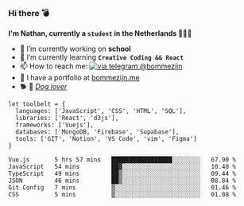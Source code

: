 ### Hi there 💣

**I'm Nathan, currently a `student` in the Netherlands 👨🏻‍🎓**
- 🔭 I’m currently working on **school**
- 🌱 I’m currently learning **`Creative Coding && React`**
- 📫 How to reach me: [![via telegram @bommezijn](https://shields.io/badge/@bommezijn-blue?logo=telegram&style=flat&color=21202F&labelColor=21202F)](https://t.me/bommezijn)
- 💼 I have a portfolio at [bommezijn.me](https://www.bommezijn.me/)
- 🐕 📸  *[Dog lover](https://cln.sh/mvm25T)*
```JS
let toolbelt = {
  languages: ['JavaScript', 'CSS', 'HTML', 'SQL'],
  libraries: ['React', 'd3js'],
  frameworks: ['Vuejs'],
  databases: ['MongoDB, 'Firebase', 'Supabase'],
  tools: ['GIT', 'Notion', 'VS Code', 'vim', 'Figma']
} 

```

<!--START_SECTION:waka-->

```text
Vue.js       5 hrs 57 mins   █████████████████░░░░░░░░   67.90 %
JavaScript   54 mins         ██▓░░░░░░░░░░░░░░░░░░░░░░   10.40 %
TypeScript   49 mins         ██▒░░░░░░░░░░░░░░░░░░░░░░   09.44 %
JSON         46 mins         ██▒░░░░░░░░░░░░░░░░░░░░░░   08.84 %
Git Config   7 mins          ▒░░░░░░░░░░░░░░░░░░░░░░░░   01.46 %
CSS          5 mins          ▒░░░░░░░░░░░░░░░░░░░░░░░░   01.08 %
```

<!--END_SECTION:waka-->



<!--
**bommezijn/bommezijn** is a ✨ _special_ ✨ repository because its `README.md` (this file) appears on your GitHub profile.

Here are some ideas to get you started:

- c I’m currently working on ...
- 🌱 I’m currently learning ...
- 👯 I’m looking to collaborate on ...
- 🤔 I’m looking for help with ...
- 💬 Ask me about ...
- 📫 How to reach me: ...
- 😄 Pronouns: ...
- ⚡ Fun fact: ...
-->
